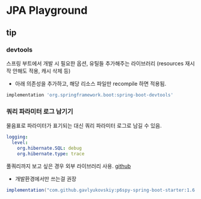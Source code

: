 # JPA Playground

## tip

### devtools

스프링 부트에서 개발 시 필요한 옵션, 유틸들 추가해주는 라이브러리 (resources 재시작 안해도 적용, 캐시 삭제 등)
* 아래 의존성을 추가하고, 해당 리소스 파일만 recompile 하면 적용됨. 

```groovy
implementation 'org.springframework.boot:spring-boot-devtools'
```

### 쿼리 파라미터 로그 남기기

물음표로 파라미터가 표기되는 대신 쿼리 파라미터 로그로 남길 수 있음.

```yaml
logging:
  level:
    org.hibernate.SQL: debug
    org.hibernate.type: trace
```

풀쿼리까지 보고 싶은 경우 외부 라이브러리 사용. [github](https://github.com/gavlyukovskiy/spring-boot-data-source-decorator)
* 개발환경에서만 쓰는걸 권장

```groovy
implementation("com.github.gavlyukovskiy:p6spy-spring-boot-starter:1.6.1")
```